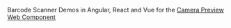 Barcode Scanner Demos in Angular, React and Vue for the [Camera Preview Web Component](https://github.com/xulihang/camera-preview-component)